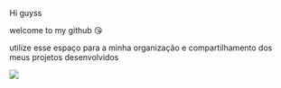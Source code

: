 Hi guyss

welcome to my github 😘

utilize esse espaço para a minha organização e compartilhamento dos meus projetos desenvolvidos

![](https://media1.tenor.com/m/O9fMXB7mWP8AAAAd/beyonce-renaissance-beyonce-smile.gif)


